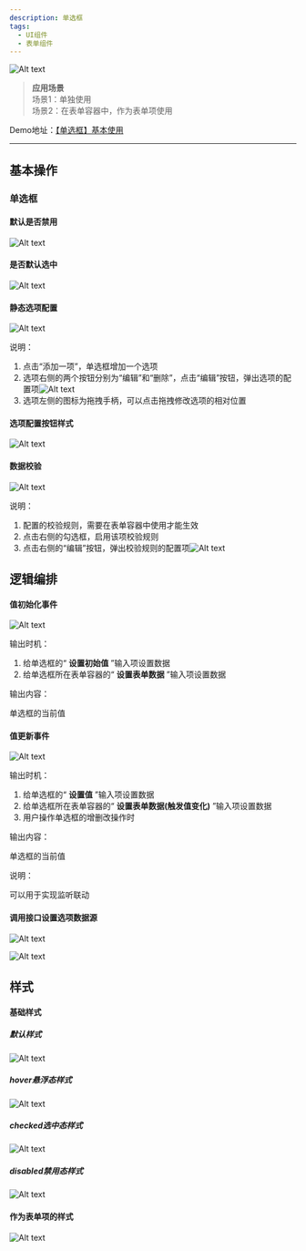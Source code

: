 ```yaml
---
description: 单选框
tags:
  - UI组件
  - 表单组件
---
```


![Alt text](img/image.png)

> **应用场景**\
场景1：单独使用\
场景2：在表单容器中，作为表单项使用

Demo地址：[【单选框】基本使用](https://my.mybricks.world/mybricks-app-pcspa/index.html?id=470776189657157)

----

## 基本操作
### 单选框
#### 默认是否禁用

![Alt text](img/image-1.png)
#### 是否默认选中

![Alt text](img/image-2.png)
#### 静态选项配置

![Alt text](img/image-3.png)

说明：

1.  点击“添加一项”，单选框增加一个选项
2.  选项右侧的两个按钮分别为“编辑”和“删除”，点击“编辑”按钮，弹出选项的配置项![Alt text](img/image-4.png)
3.  选项左侧的图标为拖拽手柄，可以点击拖拽修改选项的相对位置
#### 选项配置按钮样式

![Alt text](img/image-5.png)
#### 数据校验

![Alt text](img/image-6.png)

说明：

1.  配置的校验规则，需要在表单容器中使用才能生效
2.  点击右侧的勾选框，启用该项校验规则
3.  点击右侧的“编辑”按钮，弹出校验规则的配置项![Alt text](img/image-7.png)
## 逻辑编排
#### 值初始化事件

![Alt text](img/image-8.png)

输出时机：

1.  给单选框的“ **设置初始值** ”输入项设置数据
2.  给单选框所在表单容器的“ **设置表单数据** ”输入项设置数据

输出内容：

单选框的当前值
#### 值更新事件

![Alt text](img/image-9.png)

输出时机：

1.  给单选框的“ **设置值** ”输入项设置数据
2.  给单选框所在表单容器的“ **设置表单数据(触发值变化)** ”输入项设置数据
3.  用户操作单选框的增删改操作时

输出内容：

单选框的当前值

说明：

可以用于实现监听联动
#### 调用接口设置选项数据源

![Alt text](img/image-10.png)

![Alt text](img/image-11.png)
## 样式
#### 基础样式
##### 默认样式

![Alt text](img/image-12.png)
##### hover悬浮态样式

![Alt text](img/image-13.png)
##### checked选中态样式

![Alt text](img/image-14.png)
##### disabled禁用态样式

![Alt text](img/image-15.png)
#### 作为表单项的样式

![Alt text](img/image-16.png)